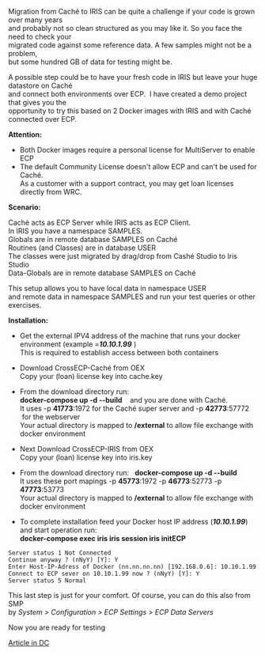 Migration from Caché to IRIS can be quite a challenge if your code is grown over many years    
and probably not so clean structured as you may like it. So you face the need to check your  
migrated code against some reference data. A few samples might not be a problem,   
but some hundred GB of data for testing might be.  

A possible step could be to have your fresh code in IRIS but leave your huge datastore on Caché  
and connect both environments over ECP.  I have created a demo project that gives you the   
opportunity to try this based on 2 Docker images with IRIS and with Caché connected over ECP.    

__Attention:__  
- Both Docker images require a personal license for MultiServer to enable ECP   
- The default Community License doesn't allow ECP and can't be used for Caché.  
As a customer with a support contract, you may get loan licenses directly from WRC.  

__Scenario:__   
  
 Caché acts as ECP Server while IRIS acts as ECP Client.  
 In IRIS you have a namespace SAMPLES.  
 Globals are in remote database SAMPLES on Caché  
 Routines (and Classes) are in database USER    
 The classes were just migrated by drag/drop from Cashé Studio to Iris Studio  
 Data-Globals are in remote database SAMPLES on Caché  
 
 This setup allows you to have local data in namespace USER  
 and remote data in namespace SAMPLES and run your test queries or other exercises.  

__Installation:__  
- Get the external IPV4 address of the machine that runs your docker environment (example =**_10.10.1.99_** )   
This is required to establish access between both containers  
- Download CrossECP-Caché from OEX  
Copy your (loan) license key into cache.key   
- From the download directory run:   
__docker-compose up -d --build__    and you are done with Caché.   
It uses -p __41773__:1972 for the Caché super server and -p __42773__:57772  for the webserver    
Your actual directory is mapped to __/external__ to allow file exchange with docker environment  

- Next Download CrossECP-IRIS from OEX   
Copy your (loan) license key into iris.key  
- From the download directory run:  
__docker-compose up -d --build__   
It uses these port mapings -p __45773__:1972 -p __46773__:52773 -p __47773__:53773     
Your actual directory is mapped to __/external__ to allow file exchange with docker environment   

- To complete installation feed your Docker host IP address (**_10.10.1.99_**) and start operation run:   
__docker-compose exec iris iris session iris initECP__
~~~  
Server status 1 Not Connected 
Continue anyway ? (nNyY) [Y]: Y 
Enter Host-IP-Adress of Docker (nn.nn.nn.nn) [192.168.0.6]: 10.10.1.99
Connect to ECP sever on 10.10.1.99 now ? (nNyY) [Y]: Y   
Server status 5 Normal   
~~~   

This last step is just for your comfort. Of course, you can do this also from SMP  
by _System > Configuration > ECP Settings > ECP Data Servers_

Now you are ready for testing

[Article in DC](https://community.intersystems.com/post/using-ecp-across-iris-and-cach%C3%A9)

